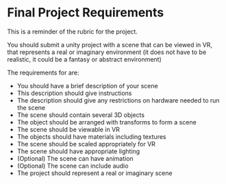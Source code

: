# Final Project Requirements

This is a reminder of the rubric for the project. 

You should submit a unity project with a scene that can be viewed in VR, that represents a real or imaginary environment (it does not have to be realistic, it could be a fantasy or abstract environment)

The requirements for  are:

- You should have a brief description of your scene
- This description should give instructions
- The description should give any restrictions on hardware needed to run the scene
- The scene should contain several 3D objects 
- The object should be arranged with transforms to form a scene
- The scene should be viewable in VR
- The objects should have materials including textures
- The scene should be scaled appropriately for VR
- The scene should have appropriate lighting
- (Optional) The scene can have animation
- (Optional) The scene can include audio
- The project should represent a real or imaginary scene